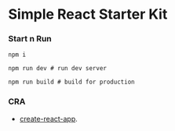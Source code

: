 # Simple React Starter Kit

### Start n Run
```
npm i

npm run dev # run dev server

npm run build # build for production
```

### CRA
- [create-react-app](https://github.com/facebookincubator/create-react-app).
